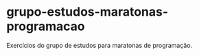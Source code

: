 # grupo-estudos-maratonas-programacao
 Exercícios do grupo de estudos para maratonas de programação.
